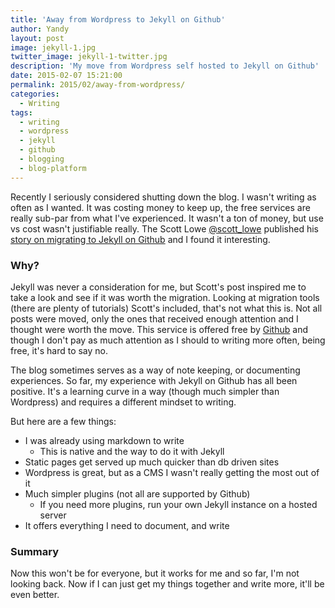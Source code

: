 ```yaml
---
title: 'Away from Wordpress to Jekyll on Github'
author: Yandy
layout: post
image: jekyll-1.jpg
twitter_image: jekyll-1-twitter.jpg
description: 'My move from Wordpress self hosted to Jekyll on Github'
date: 2015-02-07 15:21:00
permalink: 2015/02/away-from-wordpress/
categories:
  - Writing
tags:
  - writing
  - wordpress
  - jekyll
  - github
  - blogging
  - blog-platform
---
```

Recently I seriously considered shutting down the blog. I wasn't writing as often as I wanted. It was costing money to keep up, the free services are really sub-par from what I've experienced. It wasn't a ton of money, but use vs cost wasn't justifiable really. The Scott Lowe <a href="https://twitter.com/scott_lowe" target="_blank">@scott_lowe</a> published his <a href="http://blog.scottlowe.org/2015/01/06/the-story-behind-the-migration/" target="_blank">story on migrating to Jekyll on Github</a> and I found it interesting. 

### Why?

Jekyll was never a consideration for me, but Scott's post inspired me to take a look and see if it was worth the migration. Looking at migration tools (there are plenty of tutorials) Scott's included, that's not what this is. Not all posts were moved, only the ones that received enough attention and I thought were worth the move. This service is offered free by <a href="https://www.github.com" target="_blank">Github</a> and though I don't pay as much attention as I should to writing more often, being free, it's hard to say no.

The blog sometimes serves as a way of note keeping, or documenting experiences. So far, my experience with Jekyll on Github has all been positive. It's a learning curve in a way (though much simpler than Wordpress) and requires a different mindset to writing.

But here are a few things:

* I was already using markdown to write
	* This is native and the way to do it with Jekyll
* Static pages get served up much quicker than db driven sites
* Wordpress is great, but as a CMS I wasn't really getting the most out of it
* Much simpler plugins (not all are supported by Github)
	* If you need more plugins, run your own Jekyll instance on a hosted server
* It offers everything I need to document, and write

### Summary

Now this won't be for everyone, but it works for me and so far, I'm not looking back.  Now if I can just get my things together and write more, it'll be even better. 